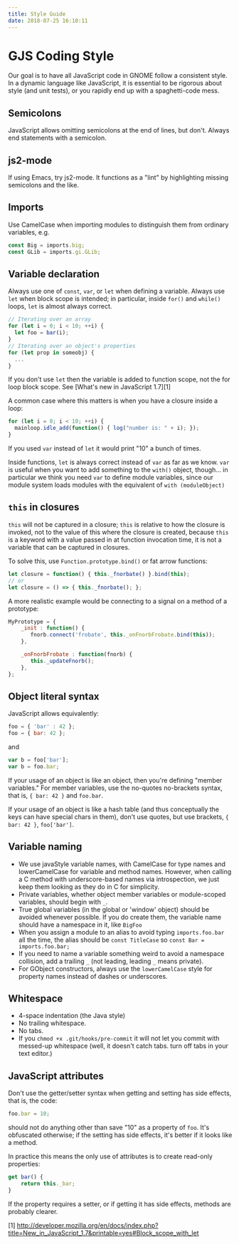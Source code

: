 ```yaml
---
title: Style Guide
date: 2018-07-25 16:10:11
---
```

# GJS Coding Style

Our goal is to have all JavaScript code in GNOME follow a consistent style. In a dynamic language like
JavaScript, it is essential to be rigorous about style (and unit tests), or you rapidly end up
with a spaghetti-code mess.

## Semicolons

JavaScript allows omitting semicolons at the end of lines, but don't. Always end statements with a semicolon.

## js2-mode

If using Emacs, try js2-mode. It functions as a "lint" by highlighting missing semicolons and the like.

## Imports

Use CamelCase when importing modules to distinguish them from ordinary variables, e.g.

```js
const Big = imports.big;
const GLib = imports.gi.GLib;
```

## Variable declaration

Always use one of `const`, `var`, or `let` when defining a variable. Always use `let` when block scope is intended; in particular, inside `for()` and `while()` loops, `let` is almost always correct.

```js
// Iterating over an array
for (let i = 0; i < 10; ++i) {
  let foo = bar(i);
}
// Iterating over an object's properties
for (let prop in someobj) {
  ...
}
```

If you don't use `let` then the variable is added to function scope, not the for loop block scope.
See [What's new in JavaScript 1.7][1]

A common case where this matters is when you have a closure inside a loop:
```js
for (let i = 0; i < 10; ++i) {
  mainloop.idle_add(function() { log("number is: " + i); });
}
```

If you used `var` instead of `let` it would print "10" a bunch of times.

Inside functions, `let` is always correct instead of `var` as far as we know. `var` is useful when you want to add something to the `with()` object, though... in particular we think you need `var` to define module variables, since our module system loads modules with the equivalent of `with (moduleObject)`

## `this` in closures ##

`this` will not be captured in a closure; `this` is relative to how the closure is invoked, not to the value of this where the closure is created, because `this` is a keyword with a value passed in at function invocation time, it is not a variable that can be captured in closures.

To solve this, use `Function.prototype.bind()` or fat arrow functions:

```js
let closure = function() { this._fnorbate() }.bind(this);
// or
let closure = () => { this._fnorbate(); };
```

A more realistic example would be connecting to a signal on a
method of a prototype:

```js
MyPrototype = {
    _init : function() {
       fnorb.connect('frobate', this._onFnorbFrobate.bind(this));
    },

    _onFnorbFrobate : function(fnorb) {
       this._updateFnorb();
    },
};
```

## Object literal syntax ##

JavaScript allows equivalently:
```js
foo = { 'bar' : 42 };
foo = { bar: 42 };
```
and
```js
var b = foo['bar'];
var b = foo.bar;
```

If your usage of an object is like an object, then you're defining "member variables." For member variables, use the no-quotes no-brackets syntax, that is, `{ bar: 42 }` and `foo.bar`.

If your usage of an object is like a hash table (and thus conceptually the keys can have special chars in them), don't use quotes, but use brackets, `{ bar: 42 }`, `foo['bar']`.

## Variable naming ##

- We use javaStyle variable names, with CamelCase for type names and lowerCamelCase for variable and method names. However, when calling a C method with underscore-based names via introspection, we just keep them looking as they do in C for simplicity.
- Private variables, whether object member variables or module-scoped variables, should begin with `_`.
- True global variables (in the global or 'window' object) should be avoided whenever possible. If you do create them, the variable name should have a namespace in it, like `BigFoo`
- When you assign a module to an alias to avoid typing `imports.foo.bar` all the time, the alias should be `const TitleCase` so `const Bar = imports.foo.bar;`
- If you need to name a variable something weird to avoid a namespace collision, add a trailing `_` (not leading, leading `_` means private).
- For GObject constructors, always use the `lowerCamelCase` style for property names instead of dashes or underscores.

## Whitespace ##

* 4-space indentation (the Java style)
* No trailing whitespace.
* No tabs.
* If you `chmod +x .git/hooks/pre-commit` it will not let you commit with messed-up whitespace (well, it doesn't catch tabs. turn off tabs in your text editor.)

## JavaScript attributes ##

Don't use the getter/setter syntax when getting and setting has side effects, that is, the code:
```js
foo.bar = 10;
```
should not do anything other than save "10" as a property of `foo`. It's obfuscated otherwise; if the setting has side effects, it's better if it looks like a method.

In practice this means the only use of attributes is to create read-only properties:
```js
get bar() {
    return this._bar;
}
```

If the property requires a setter, or if getting it has side effects, methods are probably clearer.

[1] http://developer.mozilla.org/en/docs/index.php?title=New_in_JavaScript_1.7&printable=yes#Block_scope_with_let

